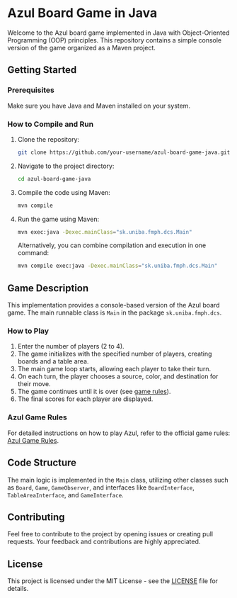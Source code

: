 # Azul Board Game in Java

Welcome to the Azul board game implemented in Java with Object-Oriented Programming (OOP) principles. This repository contains a simple console version of the game organized as a Maven project.

## Getting Started

### Prerequisites

Make sure you have Java and Maven installed on your system.

### How to Compile and Run

1. Clone the repository:

    ```bash
    git clone https://github.com/your-username/azul-board-game-java.git
    ```

2. Navigate to the project directory:

    ```bash
    cd azul-board-game-java
    ```

3. Compile the code using Maven:

    ```bash
    mvn compile
    ```

4. Run the game using Maven:

    ```bash
    mvn exec:java -Dexec.mainClass="sk.uniba.fmph.dcs.Main"
    ```

    Alternatively, you can combine compilation and execution in one command:

    ```bash
    mvn compile exec:java -Dexec.mainClass="sk.uniba.fmph.dcs.Main"
    ```

## Game Description

This implementation provides a console-based version of the Azul board game. The main runnable class is `Main` in the package `sk.uniba.fmph.dcs`.

### How to Play

1. Enter the number of players (2 to 4).
2. The game initializes with the specified number of players, creating boards and a table area.
3. The main game loop starts, allowing each player to take their turn.
4. On each turn, the player chooses a source, color, and destination for their move.
5. The game continues until it is over (see [game rules](https://www.wikihow.com/Play-Azul)).
6. The final scores for each player are displayed.

### Azul Game Rules

For detailed instructions on how to play Azul, refer to the official game rules: [Azul Game Rules](https://www.wikihow.com/Play-Azul).

## Code Structure

The main logic is implemented in the `Main` class, utilizing other classes such as `Board`, `Game`, `GameObserver`, and interfaces like `BoardInterface`, `TableAreaInterface`, and `GameInterface`.

## Contributing

Feel free to contribute to the project by opening issues or creating pull requests. Your feedback and contributions are highly appreciated.

## License

This project is licensed under the MIT License - see the [LICENSE](LICENSE) file for details.
